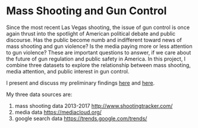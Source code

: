 # Mass Shooting and Gun Control
Since the most recent Las Vegas shooting, the issue of gun control is once again thrust into the spotlight of American political debate and public discourse. Has the public become numb and indifferent toward news of mass shooting and gun violence? Is the media paying more or less attention to gun violence? These are important questions to answer, if we care about the future of gun regulation and public safety in America. In this project, I combine three datasets to explore the relationship between mass shooting, media attention, and public interest in gun control.

I present and discuss my preliminary findings [here](https://github.com/roxydu/TDIproject/wiki/notebook_plot1) and [here](https://github.com/roxydu/TDIproject/wiki/notebook_plot2).


My three data sources are:
1. mass shooting data 2013-2017 http://www.shootingtracker.com/
2. media data https://mediacloud.org/
3. google search data https://trends.google.com/trends/
